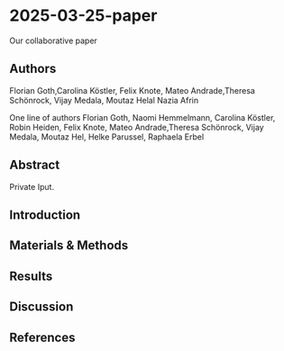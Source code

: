 # 2025-03-25-paper
Our collaborative paper

## Authors
Florian Goth,Carolina Köstler, Felix Knote, Mateo Andrade,Theresa Schönrock, Vijay Medala, Moutaz Helal
Nazia Afrin

One line of authors
Florian Goth, Naomi Hemmelmann, Carolina Köstler, Robin Heiden, Felix Knote, Mateo Andrade,Theresa Schönrock, Vijay Medala, Moutaz Hel, Helke Parussel, Raphaela Erbel

## Abstract
Private Iput.

## Introduction

## Materials & Methods

## Results

## Discussion

## References


